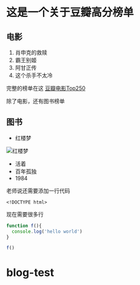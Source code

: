 # 这是一个关于豆瓣高分榜单

## 电影

1. 肖申克的救赎
2. 霸王别姬
3. 阿甘正传
4. 这个杀手不太冷

完整的榜单在这 [豆瓣电影Top250](https://movie.douban.com/top250)


   
除了电影，还有图书榜单

## 图书

* 红楼梦

![红楼梦](红楼梦.jpg)

* 活着
* 百年孤独
* 1984

老师说还需要添加一行代码

    <!DOCTYPE html>


现在需要很多行

~~~~javascript
function f(){
  console.log('hello world')
}

f()
~~~~

# blog-test
